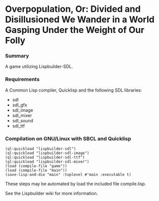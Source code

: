 # Overpopulation, Or: Divided and Disillusioned We Wander in a World Gasping Under the Weight of Our Folly

### Summary

A game utilizing Lispbuilder-SDL.

### Requirements

A Common Lisp compiler, Quicklisp and the following SDL libraries:

- sdl
- sdl_gfx
- sdl_image
- sdl_mixer
- sdl_sound
- sdl_ttf

### Compilation on GNU/Linux with SBCL and Quicklisp

```
(ql:quickload "lispbuilder-sdl")
(ql:quickload "lispbuilder-sdl-image")
(ql:quickload "lispbuilder-sdl-ttf")
(ql:quickload "lispbuilder-sdl-mixer")
(load (compile-file "game"))
(load (compile-file "main"))
(save-lisp-and-die "main" :toplevel #'main :executable t)
```

These steps may be automated by load the included file compile.lisp. 

See the Lispbuilder wiki for more information.
